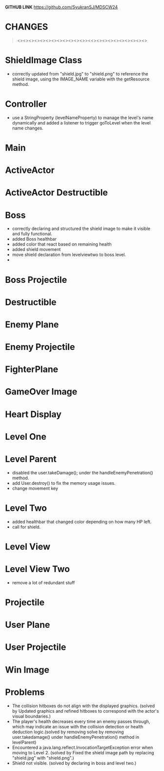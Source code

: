   **GITHUB LINK**
  https://github.com/SyukranSJ/MDSCW24

  # CHANGES
  
><><><><><><><><><><><><>><<><><><><><><><><><>

# ShieldImage Class
* correctly updated from "shield.jpg" to "shield.png" to reference the shield image, using the IMAGE_NAME variable with the getResource method.

# Controller
* use a StringProperty (levelNameProperty) to manage the level's name dynamically and added a listener to trigger goToLevel when the level name changes.

# Main

# ActiveActor

# ActiveActor Destructible

# Boss
* correctly declaring and structured the shield image to make it visible and fully functional.
* added Boss healthbar
* added color that react based on remaining health
* added shield movement 
* move shield declaration from levelviewtwo to boss level.
*

# Boss Projectile

# Destructible

# Enemy Plane

# Enemy Projectile

# FighterPlane

# GameOver Image

# Heart Display



# Level One


# Level Parent
* disabled the user.takeDamage(); under the handleEnemyPenetration() method.
* add User.destroy() to fix the memory usage issues.
* change movement key

# Level Two
* added healthbar that changed color depending on how many HP left.
* call for shield.


# Level View

# Level View Two
* remove a lot of redundant stuff

# Projectile

# User Plane

# User Projectile

# Win Image













# Problems
* The collision hitboxes do not align with the displayed graphics. (solved by Updated graphics and refined hitboxes to correspond with the actor's visual boundaries.)
* The player's health decreases every time an enemy passes through, which may indicate an issue with the collision detection or health deduction logic.(solved by removing solve by removing user.takedamage() under handleEnemyPenetration() method in levelParent)
* Encountered a java.lang.reflect.InvocationTargetException error when moving to Level 2. (solved by Fixed the shield image path by replacing "shield.jpg" with "shield.png".)
* Shield not visible. (solved by declaring in boss and level two.)

  

  
